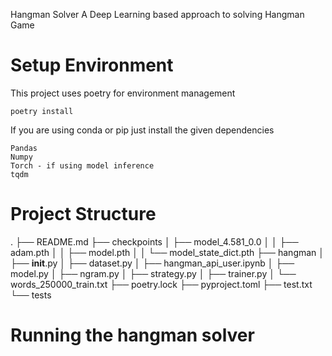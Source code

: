 Hangman Solver
A Deep Learning based approach to solving Hangman Game 


# Setup Environment 
This project uses poetry for environment management
```
poetry install
```

If you are using conda or pip just install the given dependencies
```
Pandas
Numpy
Torch - if using model inference
tqdm
```
# Project Structure
.
├── README.md
├── checkpoints
│   ├── model_4.581_0.0
│   │   ├── adam.pth
│   │   ├── model.pth
│   │   └── model_state_dict.pth
├── hangman
│   ├── __init__.py
│   ├── dataset.py
│   ├── hangman_api_user.ipynb
│   ├── model.py
│   ├── ngram.py
│   ├── strategy.py
│   ├── trainer.py
│   └── words_250000_train.txt
├── poetry.lock
├── pyproject.toml
├── test.txt
└── tests

# Running the hangman solver
